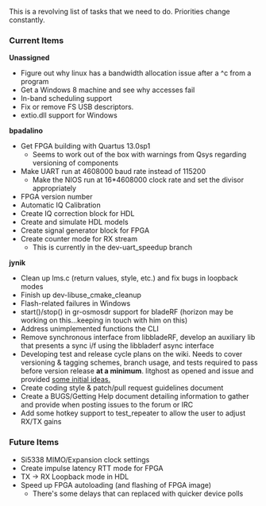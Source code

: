 This is a revolving list of tasks that we need to do.  Priorities change constantly.

### Current Items ###

**Unassigned**
- Figure out why linux has a bandwidth allocation issue after a ^c from a program
- Get a Windows 8 machine and see why accesses fail
- In-band scheduling support
- Fix or remove FS USB descriptors.
- extio.dll support for Windows

**bpadalino**
- Get FPGA building with Quartus 13.0sp1
    - Seems to work out of the box with warnings from Qsys regarding versioning of components
- Make UART run at 4608000 baud rate instead of 115200
    - Make the NIOS run at 16*4608000 clock rate and set the divisor appropriately
- FPGA version number
- Automatic IQ Calibration
- Create IQ correction block for HDL
- Create and simulate HDL models
- Create signal generator block for FPGA
- Create counter mode for RX stream
   - This is currently in the dev-uart_speedup branch

**jynik**
- Clean up lms.c (return values, style, etc.) and fix bugs in loopback modes
- Finish up dev-libuse_cmake_cleanup
- Flash-related failures in Windows
- start()/stop() in gr-osmosdr support for bladeRF (horizon may be working on this...keeping in touch with him on this)
- Address unimplemented functions the CLI
- Remove synchronous interface from libbladeRF, develop an auxiliary lib that presents a sync i/f using the libbladerf async interface
- Developing test and release cycle plans on the wiki. Needs to cover versioning & tagging schemes, branch usage, and tests required to pass before version release **at a minimum**. litghost as opened and issue and provided [some initial ideas.](https://github.com/Nuand/bladeRF/issues/105)
- Create coding style & patch/pull request guidelines document
- Create a BUGS/Getting Help document detailing information to gather and provide when posting issues to the forum or IRC
- Add some hotkey support to test_repeater to allow the user to adjust RX/TX gains

### Future Items ###
- Si5338 MIMO/Expansion clock settings
- Create impulse latency RTT mode for FPGA
- TX -> RX Loopback mode in HDL
- Speed up FPGA autoloading (and flashing of FPGA image)
    - There's some delays that can replaced with quicker device polls